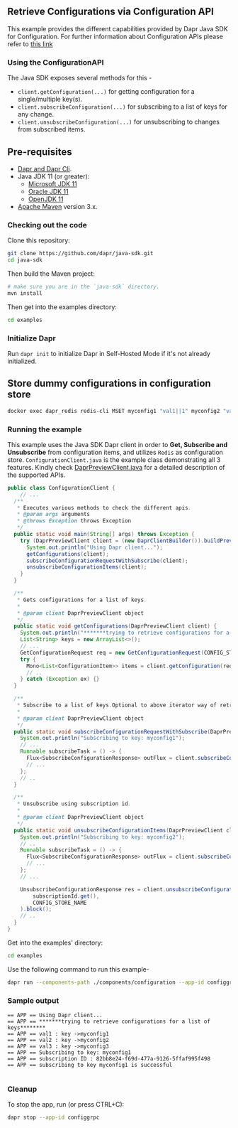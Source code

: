 ## Retrieve Configurations via Configuration API

This example provides the different capabilities provided by Dapr Java SDK for Configuration. For further information about Configuration APIs please refer to [this link](https://docs.dapr.io/developing-applications/building-blocks/configuration/)

### Using the ConfigurationAPI

The Java SDK exposes several methods for this -
* `client.getConfiguration(...)` for getting configuration for a single/multiple key(s).
* `client.subscribeConfiguration(...)` for subscribing to a list of keys for any change.
* `client.unsubscribeConfiguration(...)` for unsubscribing to changes from subscribed items.

## Pre-requisites

* [Dapr and Dapr Cli](https://docs.dapr.io/getting-started/install-dapr/).
* Java JDK 11 (or greater):
    * [Microsoft JDK 11](https://docs.microsoft.com/en-us/java/openjdk/download#openjdk-11)
    * [Oracle JDK 11](https://www.oracle.com/technetwork/java/javase/downloads/index.html#JDK11)
    * [OpenJDK 11](https://jdk.java.net/11/)
* [Apache Maven](https://maven.apache.org/install.html) version 3.x.

### Checking out the code

Clone this repository:

```sh
git clone https://github.com/dapr/java-sdk.git
cd java-sdk
```

Then build the Maven project:

```sh
# make sure you are in the `java-sdk` directory.
mvn install
```

Then get into the examples directory:

```sh
cd examples
```

### Initialize Dapr

Run `dapr init` to initialize Dapr in Self-Hosted Mode if it's not already initialized.

## Store dummy configurations in configuration store
<!-- STEP
name: Set configuration value
expected_stdout_lines:
  - "OK"
timeout_seconds: 20
-->

```bash
docker exec dapr_redis redis-cli MSET myconfig1 "val1||1" myconfig2 "val2||1" myconfig3 "val3||1"
```
<!-- END_STEP -->

### Running the example

This example uses the Java SDK Dapr client in order to **Get, Subscribe and Unsubscribe** from configuration items, and utilizes `Redis` as configuration store.
`ConfigurationClient.java` is the example class demonstrating all 3 features.
Kindly check [DaprPreviewClient.java](https://github.com/dapr/java-sdk/blob/master/sdk/src/main/java/io/dapr/client/DaprPreviewClient.java) for a detailed description of the supported APIs.

```java
public class ConfigurationClient {
    // ... 
  /**
   * Executes various methods to check the different apis.
   * @param args arguments
   * @throws Exception throws Exception
   */
  public static void main(String[] args) throws Exception {
    try (DaprPreviewClient client = (new DaprClientBuilder()).buildPreviewClient()) {
      System.out.println("Using Dapr client...");
      getConfigurations(client);
      subscribeConfigurationRequestWithSubscribe(client);
      unsubscribeConfigurationItems(client);
    }
  }

  /**
   * Gets configurations for a list of keys.
   *
   * @param client DaprPreviewClient object
   */
  public static void getConfigurations(DaprPreviewClient client) {
    System.out.println("*******trying to retrieve configurations for a list of keys********");
    List<String> keys = new ArrayList<>();
    // ...
    GetConfigurationRequest req = new GetConfigurationRequest(CONFIG_STORE_NAME, keys);
    try {
      Mono<List<ConfigurationItem>> items = client.getConfiguration(req);
      // ..
    } catch (Exception ex) {}
  }

  /**
   * Subscribe to a list of keys.Optional to above iterator way of retrieving the changes
   *
   * @param client DaprPreviewClient object
   */
  public static void subscribeConfigurationRequestWithSubscribe(DaprPreviewClient client) {
    System.out.println("Subscribing to key: myconfig1");
    // ...
    Runnable subscribeTask = () -> {
      Flux<SubscribeConfigurationResponse> outFlux = client.subscribeConfiguration(req);
      // ...
    };
    // ..
  }

  /**
   * Unsubscribe using subscription id.
   *
   * @param client DaprPreviewClient object
   */
  public static void unsubscribeConfigurationItems(DaprPreviewClient client) {
    System.out.println("Subscribing to key: myconfig2");
    // ..
    Runnable subscribeTask = () -> {
      Flux<SubscribeConfigurationResponse> outFlux = client.subscribeConfiguration(CONFIG_STORE_NAME, "myconfig2");
      // ...
    };
    // ...

    UnsubscribeConfigurationResponse res = client.unsubscribeConfiguration(
        subscriptionId.get(),
        CONFIG_STORE_NAME
    ).block();
    // ..
  }
}
```

Get into the examples' directory:
```sh
cd examples
```

Use the following command to run this example-

<!-- STEP
name: Run ConfigurationClient example
expected_stdout_lines:
  - "== APP == Using Dapr client..."
  - "== APP == *******trying to retrieve configurations for a list of keys********"
  - "== APP == val1 : key ->myconfig1"
  - "== APP == val2 : key ->myconfig2"
  - "== APP == val3 : key ->myconfig3"
  - "== APP == Subscribing to key: myconfig1"
  - "== APP == subscription ID :"
  - "== APP == subscribing to key myconfig1 is successful"
background: true
output_match_mode: substring
sleep: 10
-->

```bash
dapr run --components-path ./components/configuration --app-id configgrpc --log-level debug -- java -jar target/dapr-java-sdk-examples-exec.jar io.dapr.examples.configuration.grpc.ConfigurationClient
```

<!-- END_STEP -->

### Sample output
```
== APP == Using Dapr client...
== APP == *******trying to retrieve configurations for a list of keys********
== APP == val1 : key ->myconfig1
== APP == val2 : key ->myconfig2
== APP == val3 : key ->myconfig3
== APP == Subscribing to key: myconfig1
== APP == subscription ID : 82bb8e24-f69d-477a-9126-5ffaf995f498
== APP == subscribing to key myconfig1 is successful


```
### Cleanup

To stop the app, run (or press CTRL+C):

<!-- STEP
name: Cleanup
-->

```bash
dapr stop --app-id configgrpc
```

<!-- END_STEP -->

